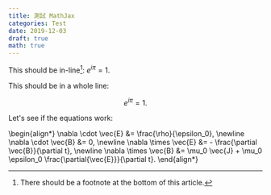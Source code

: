```yaml
---
title: 測試 MathJax
categories: Test
date: 2019-12-03
draft: true
math: true
---
```


This should be in-line[^1]: $e^{i\pi} = 1.$

<!--more-->

[^1]: There should be a footnote at the bottom of this article.

This should be in a whole line:

$$e^{i\pi}=1.$$

Let's see if the equations work:

\begin{align*}
\nabla \cdot \vec{E} &= \frac{\rho}{\epsilon_0}, \newline
\nabla \cdot \vec{B} &= 0, \newline
\nabla \times \vec{E} &= - \frac{\partial \vec{B}}{\partial t}, \newline
\nabla \times \vec{B} &= \mu_0 \vec{J} + \mu_0 \epsilon_0 \frac{\partial{\vec{E}}}{\partial t}.
\end{align*}
